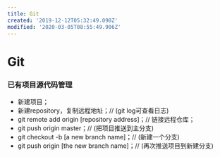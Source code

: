 ```yaml
---
title: Git
created: '2019-12-12T05:32:49.090Z'
modified: '2020-03-05T08:55:49.906Z'
---
```


# Git

### 已有项目源代码管理
+ 新建项目；
+ 新建repository，复制远程地址；// (git log可查看日志)
+ git remote add origin [repository address]；// 链接远程仓库；
+ git push origin master；// (把项目推送到主分支)
+ git checkout -b [a new branch name]；// (新建一个分支)
+ git push origin [the new branch name]；// (再次推送项目到新建分支)

